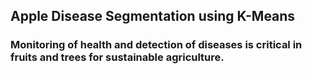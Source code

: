 ## Apple Disease Segmentation using K-Means

### Monitoring of health and detection of diseases is critical in fruits and trees for sustainable agriculture.
